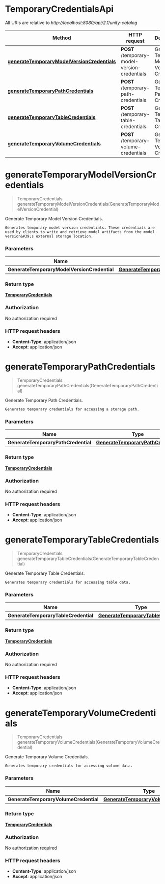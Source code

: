 # TemporaryCredentialsApi

All URIs are relative to *http://localhost:8080/api/2.1/unity-catalog*

| Method | HTTP request | Description |
|------------- | ------------- | -------------|
| [**generateTemporaryModelVersionCredentials**](TemporaryCredentialsApi.md#generateTemporaryModelVersionCredentials) | **POST** /temporary-model-version-credentials | Generate Temporary Model Version Credentials. |
| [**generateTemporaryPathCredentials**](TemporaryCredentialsApi.md#generateTemporaryPathCredentials) | **POST** /temporary-path-credentials | Generate Temporary Path Credentials. |
| [**generateTemporaryTableCredentials**](TemporaryCredentialsApi.md#generateTemporaryTableCredentials) | **POST** /temporary-table-credentials | Generate Temporary Table Credentials. |
| [**generateTemporaryVolumeCredentials**](TemporaryCredentialsApi.md#generateTemporaryVolumeCredentials) | **POST** /temporary-volume-credentials | Generate Temporary Volume Credentials. |


<a name="generateTemporaryModelVersionCredentials"></a>
# **generateTemporaryModelVersionCredentials**
> TemporaryCredentials generateTemporaryModelVersionCredentials(GenerateTemporaryModelVersionCredential)

Generate Temporary Model Version Credentials.

    Generates temporary model version credentials. These credentials are used by clients to write and retrieve model artifacts from the model version&#39;s external storage location. 

### Parameters

|Name | Type | Description  | Notes |
|------------- | ------------- | ------------- | -------------|
| **GenerateTemporaryModelVersionCredential** | [**GenerateTemporaryModelVersionCredential**](../Models/GenerateTemporaryModelVersionCredential.md)|  | [optional] |

### Return type

[**TemporaryCredentials**](../Models/TemporaryCredentials.md)

### Authorization

No authorization required

### HTTP request headers

- **Content-Type**: application/json
- **Accept**: application/json

<a name="generateTemporaryPathCredentials"></a>
# **generateTemporaryPathCredentials**
> TemporaryCredentials generateTemporaryPathCredentials(GenerateTemporaryPathCredential)

Generate Temporary Path Credentials.

    Generates temporary credentials for accessing a storage path. 

### Parameters

|Name | Type | Description  | Notes |
|------------- | ------------- | ------------- | -------------|
| **GenerateTemporaryPathCredential** | [**GenerateTemporaryPathCredential**](../Models/GenerateTemporaryPathCredential.md)|  | [optional] |

### Return type

[**TemporaryCredentials**](../Models/TemporaryCredentials.md)

### Authorization

No authorization required

### HTTP request headers

- **Content-Type**: application/json
- **Accept**: application/json

<a name="generateTemporaryTableCredentials"></a>
# **generateTemporaryTableCredentials**
> TemporaryCredentials generateTemporaryTableCredentials(GenerateTemporaryTableCredential)

Generate Temporary Table Credentials.

    Generates temporary credentials for accessing table data. 

### Parameters

|Name | Type | Description  | Notes |
|------------- | ------------- | ------------- | -------------|
| **GenerateTemporaryTableCredential** | [**GenerateTemporaryTableCredential**](../Models/GenerateTemporaryTableCredential.md)|  | [optional] |

### Return type

[**TemporaryCredentials**](../Models/TemporaryCredentials.md)

### Authorization

No authorization required

### HTTP request headers

- **Content-Type**: application/json
- **Accept**: application/json

<a name="generateTemporaryVolumeCredentials"></a>
# **generateTemporaryVolumeCredentials**
> TemporaryCredentials generateTemporaryVolumeCredentials(GenerateTemporaryVolumeCredential)

Generate Temporary Volume Credentials.

    Generates temporary credentials for accessing volume data. 

### Parameters

|Name | Type | Description  | Notes |
|------------- | ------------- | ------------- | -------------|
| **GenerateTemporaryVolumeCredential** | [**GenerateTemporaryVolumeCredential**](../Models/GenerateTemporaryVolumeCredential.md)|  | [optional] |

### Return type

[**TemporaryCredentials**](../Models/TemporaryCredentials.md)

### Authorization

No authorization required

### HTTP request headers

- **Content-Type**: application/json
- **Accept**: application/json

